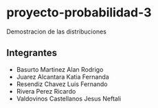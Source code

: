 # proyecto-probabilidad-3
Demostracion de las distribuciones


## Integrantes

- Basurto Martinez Alan Rodrigo
- Juarez Alcantara Katia Fernanda
- Resendiz Chavez Luis Fernando
- Rivera Perez Ricardo
- Valdovinos Castellanos Jesus Neftali